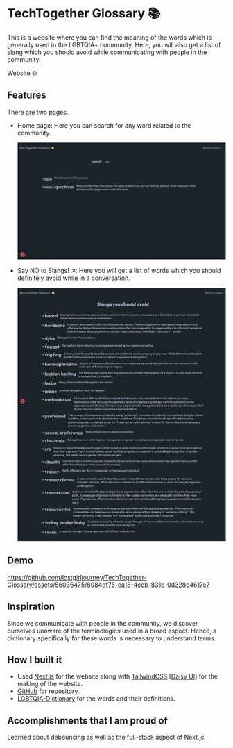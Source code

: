 # TechTogether Glossary 📚

This is a website where you can find the meaning of the words which is generally used in the LGBTQIA+ community. Here, you will also get a list of slang which you should avoid while communicating with people in the community.

[Website](https://proud-cliff-077dbeb00.3.azurestaticapps.net/) 🌐

## Features

There are two pages.

- Home page: Here you can search for any word related to the community.

  ![image](/public/images/home.png)

- Say NO to Slangs! ↗: Here you will get a list of words which you should definitely avoid while in a conversation.

  ![image](/public/images/no-slangs.png)

## Demo

https://github.com/lostgirljourney/TechTogether-Glossary/assets/56036475/8084df75-ea18-4ceb-831c-0d328e4617e7

## Inspiration

Since we communicate with people in the community, we discover ourselves unaware of the terminologies used in a broad aspect. Hence, a dictionary specifically for these words is necessary to understand terms.

## How I built it

- Used [Next.js](https://nextjs.org/) for the website along with [TailwindCSS](https://tailwindcss.com/) [[Daisy UI](https://daisyui.com/)] for the making of the website.
- [GitHub](https://github.com/lostgirljourney/TechTogether-Glossary) for repository.
- [LGBTQIA-Dictionary](https://rainbowcenter.uconn.edu/wp-content/uploads/sites/2262/2019/01/LGBTQIA-Dictionary-FINAL-Spring-18.pdf) for the words and their definitions.

## Accomplishments that I am proud of

Learned about debouncing as well as the full-stack aspect of Next.js.

